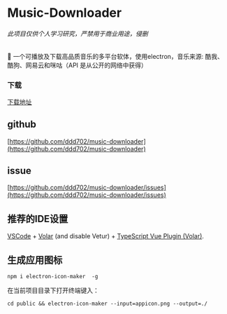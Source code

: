 # Music-Downloader
###### 此项目仅供个人学习研究，严禁用于商业用途，侵删
🎵 一个可播放及下载高品质音乐的多平台软体，使用electron，音乐来源: 酷我、酷狗、网易云和咪咕（API 是从公开的网络中获得）

### 下载

[下载地址](https://bbs.qtcat.cn/d/10-musicdownloader-%E4%B8%80%E4%B8%AA%E5%8F%AF%E6%92%AD%E6%94%BE%E5%8F%8A%E4%B8%8B%E8%BD%BD%E9%AB%98%E5%93%81%E8%B4%A8%E9%9F%B3%E4%B9%90%E7%9A%84%E5%A4%9A%E5%B9%B3%E5%8F%B0%E8%BD%AF%E4%BD%93windowsmaclinux)

## github

[https://github.com/ddd702/music-downloader](https://github.com/ddd702/music-downloader)

## issue

[https://github.com/ddd702/music-downloader/issues](https://github.com/ddd702/music-downloader/issues)
## 推荐的IDE设置

[VSCode](https://code.visualstudio.com/) + [Volar](https://marketplace.visualstudio.com/items?itemName=Vue.volar) (and disable Vetur) + [TypeScript Vue Plugin (Volar)](https://marketplace.visualstudio.com/items?itemName=Vue.vscode-typescript-vue-plugin).

## 生成应用图标


    npm i electron-icon-maker  -g

在当前项目目录下打开终端键入：

    cd public && electron-icon-maker --input=appicon.png --output=./

